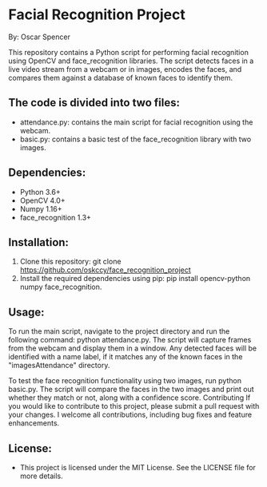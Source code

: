 # Facial Recognition Project 

By: Oscar Spencer

This repository contains a Python script for performing facial recognition using OpenCV and face_recognition libraries. The script detects faces in a live video stream from a webcam or in images, encodes the faces, and compares them against a database of known faces to identify them.

## The code is divided into two files:

- attendance.py: contains the main script for facial recognition using the webcam.
- basic.py: contains a basic test of the face_recognition library with two images.

## Dependencies:
- Python 3.6+
- OpenCV 4.0+
- Numpy 1.16+
- face_recognition 1.3+

## Installation:

1. Clone this repository: git clone https://github.com/oskccy/face_recognition_project
2. Install the required dependencies using pip: pip install opencv-python numpy face_recognition.

## Usage:

To run the main script, navigate to the project directory and run the following command: python attendance.py.
The script will capture frames from the webcam and display them in a window. Any detected faces will be identified with a name label, if it matches any of the known faces in the "imagesAttendance" directory.

To test the face recognition functionality using two images, run python basic.py. The script will compare the faces in the two images and print out whether they match or not, along with a confidence score.
Contributing
If you would like to contribute to this project, please submit a pull request with your changes. I welcome all contributions, including bug fixes and feature enhancements.

## License:

- This project is licensed under the MIT License. See the LICENSE file for more details.




